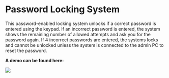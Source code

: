 # Password Locking System

This password-enabled locking system unlocks if a correct password is entered using the keypad. If an incorrect password is entered, the system shows the remaining number of allowed attempts and ask you for the password again. If 4 incorrect passwords are entered, the systems locks and cannot be unlocked unless the system is connected to the admin PC to reset the password.

**A demo can be found here:**

[![](http://img.youtube.com/vi/YYalMs1uszw/0.jpg)](http://www.youtube.com/watch?v=YYalMs1uszw "Password Locking System")